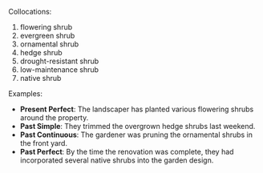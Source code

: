 Collocations:
1. flowering shrub
2. evergreen shrub
3. ornamental shrub
4. hedge shrub
5. drought-resistant shrub
6. low-maintenance shrub
7. native shrub

Examples:
- **Present Perfect**: The landscaper has planted various flowering shrubs around the property.
- **Past Simple**: They trimmed the overgrown hedge shrubs last weekend.
- **Past Continuous**: The gardener was pruning the ornamental shrubs in the front yard.
- **Past Perfect**: By the time the renovation was complete, they had incorporated several native shrubs into the garden design.
